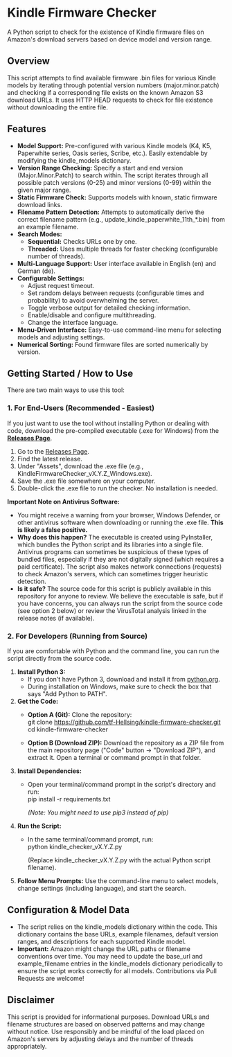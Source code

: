 # **Kindle Firmware Checker**

A Python script to check for the existence of Kindle firmware files on Amazon's download servers based on device model and version range.

## **Overview**

This script attempts to find available firmware .bin files for various Kindle models by iterating through potential version numbers (major.minor.patch) and checking if a corresponding file exists on the known Amazon S3 download URLs. It uses HTTP HEAD requests to check for file existence without downloading the entire file.

## **Features**

* **Model Support:** Pre-configured with various Kindle models (K4, K5, Paperwhite series, Oasis series, Scribe, etc.). Easily extendable by modifying the kindle\_models dictionary.  
* **Version Range Checking:** Specify a start and end version (Major.Minor.Patch) to search within. The script iterates through all possible patch versions (0-25) and minor versions (0-99) within the given major range.  
* **Static Firmware Check:** Supports models with known, static firmware download links.  
* **Filename Pattern Detection:** Attempts to automatically derive the correct filename pattern (e.g., update\_kindle\_paperwhite\_11th\_\*.bin) from an example filename.  
* **Search Modes:**  
  * **Sequential:** Checks URLs one by one.  
  * **Threaded:** Uses multiple threads for faster checking (configurable number of threads).  
* **Multi-Language Support:** User interface available in English (en) and German (de).  
* **Configurable Settings:**  
  * Adjust request timeout.  
  * Set random delays between requests (configurable times and probability) to avoid overwhelming the server.  
  * Toggle verbose output for detailed checking information.  
  * Enable/disable and configure multithreading.  
  * Change the interface language.  
* **Menu-Driven Interface:** Easy-to-use command-line menu for selecting models and adjusting settings.  
* **Numerical Sorting:** Found firmware files are sorted numerically by version.

## **Getting Started / How to Use**

There are two main ways to use this tool:

### **1\. For End-Users (Recommended \- Easiest)**

If you just want to use the tool without installing Python or dealing with code, download the pre-compiled executable (.exe for Windows) from the [**Releases Page**](https://github.com/tf-Hellsing/kindle-firmware-checker/releases).

1. Go to the [Releases Page](https://github.com/tf-Hellsing/kindle-firmware-checker/releases).  
2. Find the latest release.  
3. Under "Assets", download the .exe file (e.g., KindleFirmwareChecker\_vX.Y.Z\_Windows.exe).  
4. Save the .exe file somewhere on your computer.  
5. Double-click the .exe file to run the checker. No installation is needed.

**Important Note on Antivirus Software:**

* You might receive a warning from your browser, Windows Defender, or other antivirus software when downloading or running the .exe file. **This is likely a false positive.**  
* **Why does this happen?** The executable is created using PyInstaller, which bundles the Python script and its libraries into a single file. Antivirus programs can sometimes be suspicious of these types of bundled files, especially if they are not digitally signed (which requires a paid certificate). The script also makes network connections (requests) to check Amazon's servers, which can sometimes trigger heuristic detection.  
* **Is it safe?** The source code for this script is publicly available in this repository for anyone to review. We believe the executable is safe, but if you have concerns, you can always run the script from the source code (see option 2 below) or review the VirusTotal analysis linked in the release notes (if available).

### **2\. For Developers (Running from Source)**

If you are comfortable with Python and the command line, you can run the script directly from the source code.

1. **Install Python 3:**  
   * If you don't have Python 3, download and install it from [python.org](https://www.python.org/downloads/).  
   * During installation on Windows, make sure to check the box that says "Add Python to PATH".  
2. **Get the Code:**  
   * **Option A (Git):** Clone the repository:  
     git clone https://github.com/tf-Hellsing/kindle-firmware-checker.git  
     cd kindle-firmware-checker

   * **Option B (Download ZIP):** Download the repository as a ZIP file from the main repository page ("Code" button \-\> "Download ZIP"), and extract it. Open a terminal or command prompt in that folder.  
3. **Install Dependencies:**  
   * Open your terminal/command prompt in the script's directory and run:  
     pip install \-r requirements.txt

     *(Note: You might need to use pip3 instead of pip)*  
4. **Run the Script:**  
   * In the same terminal/command prompt, run:  
     python kindle\_checker\_vX.Y.Z.py

     (Replace kindle\_checker\_vX.Y.Z.py with the actual Python script filename).  
5. **Follow Menu Prompts:** Use the command-line menu to select models, change settings (including language), and start the search.

## **Configuration & Model Data**

* The script relies on the kindle\_models dictionary within the code. This dictionary contains the base URLs, example filenames, default version ranges, and descriptions for each supported Kindle model.  
* **Important:** Amazon might change the URL paths or filename conventions over time. You may need to update the base\_url and example\_filename entries in the kindle\_models dictionary periodically to ensure the script works correctly for all models. Contributions via Pull Requests are welcome\!

## **Disclaimer**

This script is provided for informational purposes. Download URLs and filename structures are based on observed patterns and may change without notice. Use responsibly and be mindful of the load placed on Amazon's servers by adjusting delays and the number of threads appropriately.